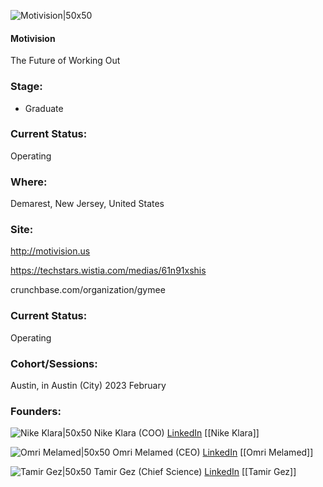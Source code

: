 

![Motivision|50x50](http://apimg.techstars.com/sf/accounts/logo/Logo_26a7ecf0d5f5403bde3ba540e.png)

#### Motivision
The Future of Working Out

### Stage: 
 - Graduate 

### Current Status: 
Operating

### Where:
Demarest, New Jersey, United States

### Site:
http://motivision.us

https://techstars.wistia.com/medias/61n91xshis

crunchbase.com/organization/gymee

### Current Status: 
Operating

### Cohort/Sessions: 
Austin, in Austin (City) 2023 February

### Founders: 

![Nike Klara|50x50]() Nike Klara (COO) [LinkedIn](https://) [[Nike Klara]]

![Omri Melamed|50x50](https://www.f6s.com/static-resource/images/profile-placeholder-user.jpg) Omri Melamed (CEO) [LinkedIn](https://linkedin.com/in/omri-melamed-525bb514a) [[Omri Melamed]]

![Tamir Gez|50x50]() Tamir Gez (Chief Science) [LinkedIn](https://linkedin.com/in/tamir-gez-93b839bb) [[Tamir Gez]]


